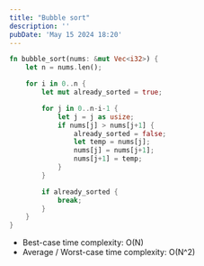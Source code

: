 ```yaml
---
title: "Bubble sort"
description: ''
pubDate: 'May 15 2024 18:20'
---
```


```rust
fn bubble_sort(nums: &mut Vec<i32>) {
    let n = nums.len();

    for i in 0..n {
        let mut already_sorted = true;

        for j in 0..n-i-1 {
            let j = j as usize;
            if nums[j] > nums[j+1] {
                already_sorted = false;
                let temp = nums[j];
                nums[j] = nums[j+1];
                nums[j+1] = temp;
            }
        }

        if already_sorted {
            break;
        }
    }
}
```

- Best-case time complexity: O(N)
- Average / Worst-case time complexity: O(N^2)